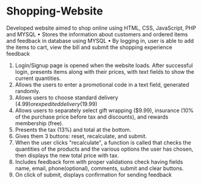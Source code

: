 # Shopping-Website
Developed website aimed to shop online using HTML, CSS, JavaScript, PHP and MYSQL • Stores the information about customers and ordered items and feedback in database using MYSQL • By logging in, user is able to add the items to cart, view the bill and submit the shopping   experience feedback 
1.	Login/Signup page is opened when the website loads. After successful login, presents items along with their prices, with text fields to show the current quantities.
2.	Allows the users to enter a promotional code in a text field, generated randomly.
3.	Allows users to choose standard delivery ($4.99) or expedited delivery ($19.99)
4.	Allows users to separately select gift wrapping ($9.99), insurance (10% of the purchase price before tax and discounts), and rewards membership (free).
5.	Presents the tax (13%) and total at the bottom.
6.	Gives them 3 buttons: reset, recalculate, and submit.
7.	When the user clicks "recalculate", a function is called that checks the quantities of the products and the various options the user has chosen, then displays the new total price with tax. 
8.	Includes feedback form with proper validations check having fields name, email, phone(optional), comments, submit and clear buttons.
9.	On click of submit, displays confirmation for sending feedback 
